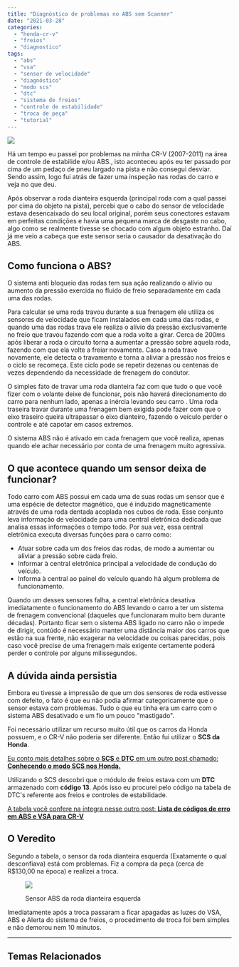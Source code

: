 ```yaml
---
title: "Diagnóstico de problemas no ABS sem Scanner"
date: "2021-03-28"
categories:
  - "honda-cr-v"
  - "freios"
  - "diagnostico"
tags:
  - "abs"
  - "vsa"
  - "sensor de velocidade"
  - "diagnóstico"
  - "modo scs"
  - "dtc"
  - "sistema de freios"
  - "controle de estabilidade"
  - "troca de peça"
  - "tutorial"
---
```


![](https://garagemdomadeira.com/wp-content/uploads/2021/03/header_abs.jpg?w=1024)

Há um tempo eu passei por problemas na minha CR-V (2007-2011) na área de controle de estabilide e/ou ABS., isto aconteceu após eu ter passado por cima de um pedaço de pneu largado na pista e não consegui desviar. Sendo assim, logo fui atrás de fazer uma inspeção nas rodas do carro e veja no que deu.

<!--more-->

Após observar a roda dianteira esquerda (principal roda com a qual passei por cima do objeto na pista), percebi que o cabo do sensor de velocidade estava desencaixado do seu local original, porém seus conectores estavam em perfeitas condições e havia uma pequena marca de desgaste no cabo, algo como se realmente tivesse se chocado com algum objeto estranho. Daí já me veio a cabeça que este sensor seria o causador da desativação do ABS.

## Como funciona o ABS?

O sistema anti bloqueio das rodas tem sua ação realizando o alívio ou aumento da pressão exercida no fluido de freio separadamente em cada uma das rodas.

Para calcular se uma roda travou durante a sua frenagem ele utiliza os sensores de velocidade que ficam instalados em cada uma das rodas, e quando uma das rodas trava ele realiza o alívio da pressão exclusivamente no freio que travou fazendo com que a roda volte a girar. Cerca de 200ms após liberar a roda o circuito torna a aumentar a pressão sobre aquela roda, fazendo com que ela volte a freiar novamente. Caso a roda trave novamente, ele detecta o travamento e torna a aliviar a pressão nos freios e o ciclo se recomeça. Este ciclo pode se repetir dezenas ou centenas de vezes dependendo da necessidade de frenagem do condutor.

O simples fato de travar uma roda dianteira faz com que tudo o que você fizer com o volante deixe de funcionar, pois não haverá direcionamento do carro para nenhum lado, apenas a inércia levando seu carro . Uma roda traseira travar durante uma frenagem bem exigida pode fazer com que o eixo traseiro queira ultrapassar o eixo dianteiro, fazendo o veículo perder o controle e até capotar em casos extremos.

O sistema ABS não é ativado em cada frenagem que você realiza, apenas quando ele achar necessário por conta de uma frenagem muito agressiva.

## O que acontece quando um sensor deixa de funcionar?

Todo carro com ABS possui em cada uma de suas rodas um sensor que é uma espécie de detector magnético, que é induzido magneticamente através de uma roda dentada acoplada nos cubos de roda. Esse conjunto leva informação de velocidade para uma central eletrônica dedicada que analisa essas informações o tempo todo. Por sua vez, essa central eletrônica executa diversas funções para o carro como:

- Atuar sobre cada um dos freios das rodas, de modo a aumentar ou aliviar a pressão sobre cada freio.
- Informar à central eletrônica principal a velocidade de condução do veículo.
- Informa à central ao painel do veículo quando há algum problema de funcionamento.

Quando um desses sensores falha, a central eletrônica desativa imediatamente o funcionamento do ABS levando o carro a ter um sistema de frenagem convencional (daqueles que funcionaram muito bem durante décadas). Portanto ficar sem o sistema ABS ligado no carro não o impede de dirigir, contúdo é necessário manter uma distância maior dos carros que estão na sua frente, não exagerar na velocidade ou coisas parecidas, pois caso você precise de uma frenagem mais exigente certamente poderá perder o controle por alguns milissegundos.

## A dúvida ainda persistia

Embora eu tivesse a impressão de que um dos sensores de roda estivesse com defeito, o fato é que eu não podia afirmar categoricamente que o sensor estava com problemas. Tudo o que eu tinha era um carro com o sistema ABS desativado e um fio um pouco "mastigado".

Foi necessário utilizar um recurso muito útil que os carros da Honda possuem, e o CR-V não poderia ser diferente. Então fui utilizar o **SCS da Honda**.

[Eu conto mais detalhes sobre o **SCS** e **DTC** em um outro post chamado: **Conhecendo o modo SCS nos Honda.**](https://garagemdomadeira.com/2021/03/28/conhecendo-o-modo-scs-nos-honda/)

Utilizando o SCS descobri que o módulo de freios estava com um **DTC** armazenado com **código 13**. Após isso eu procurei pelo código na tabela de DTC's referente aos freios e controles de estabilidade.

[A tabela você confere na íntegra nesse outro post: **Lista de códigos de erro em ABS e VSA para CR-V**](https://garagemdomadeira.com/2021/03/28/lista-de-codigos-de-erro-em-abs-e-vsa-para-cr-v/)

## O Veredito

Segundo a tabela, o sensor da roda dianteira esquerda (Exatamente o qual desconfiava) está com problemas. Fiz a compra da peça (cerca de R$130,00 na época) e realizei a troca.

<figure>

![](https://garagemdomadeira.com/wp-content/uploads/2021/04/sensor_abs.jpg?w=720)

<figcaption>

Sensor ABS da roda dianteira esquerda

</figcaption>

</figure>

Imediatamente após a troca passaram a ficar apagadas as luzes do VSA, ABS e Alerta do sistema de freios, o procedimento de troca foi bem simples e não demorou nem 10 minutos.

* * *

## Temas Relacionados
